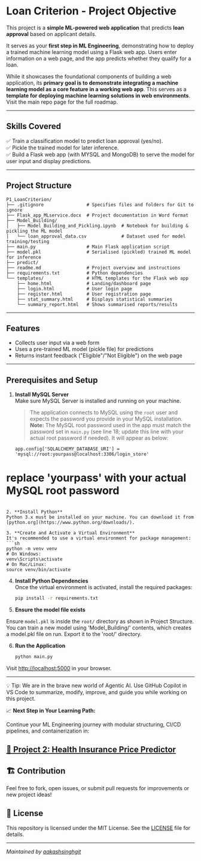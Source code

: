# Loan Criterion - Project Objective
This project is a **simple ML-powered web application** that predicts **loan approval** based on applicant details.

It serves as your **first step in ML Engineering**, demonstrating how to deploy a trained machine learning model using a Flask web app. Users enter information on a web page, and the app predicts whether they qualify for a loan.

While it showcases the foundational components of building a web application, its **primary goal is to demonstrate integrating a machine learning model as a core feature in a working web app**. This serves as a **template for deploying machine learning solutions in web environments**. Visit the main repo page for the full roadmap.

--- 
## Skills Covered

✅ Train a classification model to predict loan approval (yes/no).  
✅ Pickle the trained model for later inference.  
✅ Build a Flask web app (with MYSQL and MongoDB) to serve the model for user input and display predictions.

---
## Project Structure

```
P1_LoanCriterion/
├── .gitignore                # Specifies files and folders for Git to ignore
├── Flask_app_MLservice.docx  # Project documentation in Word format
├── Model_Building/        
│   ├── Model_Building_and_Pickling.ipynb  # Notebook for building & pickling the ML model
│   └── loan_approval_data.csv             # Dataset used for model training/testing
├── main.py                   # Main Flask application script
├── model.pkl                 # Serialised (pickled) trained ML model for inference
├── predict/                  
├── readme.md                 # Project overview and instructions
├── requirements.txt          # Python dependencies
└── templates/                # HTML templates for the Flask web app
    ├── home.html             # Landing/dashboard page
    ├── login.html            # User login page
    ├── register.html         # User registration page
    ├── stat_summary.html     # Displays statistical summaries
    └── summary_report.html   # Shows summarised reports/results
```

---

## Features

- Collects user input via a web form
- Uses a pre-trained ML model (pickle file) for predictions
- Returns instant feedback ("Eligible"/"Not Eligible") on the web page

---

## Prerequisites and Setup

1. **Install MySQL Server**  
   Make sure MySQL Server is installed and running on your machine.  
   > The application connects to MySQL using the `root` user and expects the password you provide in your MySQL installation.   
   > **Note:** The MySQL root password used in the app must match the password set in `main.py` (see line 18; update this line with your actual root password if needed).
   > It will appear as below:
   ```
   app.config['SQLALCHEMY_DATABASE_URI'] = 'mysql://root:yourpass@localhost:3306/login_store'
# replace 'yourpass' with your actual MySQL root password

   ```

2. **Install Python**  
   Python 3.x must be installed on your machine. You can download it from [python.org](https://www.python.org/downloads/).

3. **Create and Activate a Virtual Environment**  
   It's recommended to use a virtual environment for package management:
   ```sh
   python -m venv venv
   # On Windows:
   venv\Scripts\activate
   # On Mac/Linux:
   source venv/bin/activate
   ```

4. **Install Python Dependencies**  
   Once the virtual environment is activated, install the required packages:
   ```sh
   pip install -r requirements.txt
   ```
5. **Ensure the model file exists**

Ensure `model.pkl` is inside the `root/` directory as shown in Project Structure.   
You can train a new model using 'Model_Building/' contents, which creates a model.pkl file on run. Export it to the 'root/' directory.

6. **Run the Application**  
   ```sh
   python main.py
   ```
Visit [http://localhost:5000](http://localhost:5000) in your browser.

---
💡 Tip: We are in the brave new world of Agentic AI. Use GitHub Copilot in VS Code to summarize, modify, improve, and guide you while working on this project.

📈 **Next Step in Your Learning Path:**

Continue your ML Engineering journey with modular structuring, CI/CD pipelines, and containerization in:

[🔗 Project 2: Health Insurance Price Predictor](https://github.com/aakashsinghgit/ML-Engineering-Projects/tree/main/Projects/P2_HealthInsurance_Price)
---
## 🏗️ Contribution

Feel free to fork, open issues, or submit pull requests for improvements or new project ideas!

## 📄 License

This repository is licensed under the MIT License. See the [LICENSE](LICENSE) file for details.

---
*Maintained by [aakashsinghgit](https://github.com/aakashsinghgit)*


